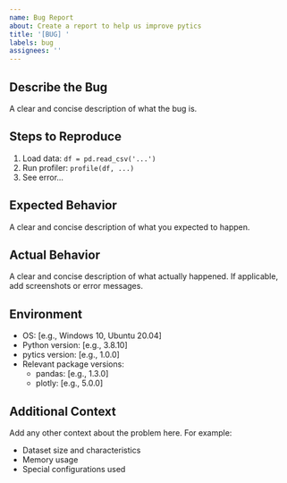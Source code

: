 ```yaml
---
name: Bug Report
about: Create a report to help us improve pytics
title: '[BUG] '
labels: bug
assignees: ''
---
```


## Describe the Bug
A clear and concise description of what the bug is.

## Steps to Reproduce
1. Load data: `df = pd.read_csv('...')`
2. Run profiler: `profile(df, ...)`
3. See error...

## Expected Behavior
A clear and concise description of what you expected to happen.

## Actual Behavior
A clear and concise description of what actually happened. If applicable, add screenshots or error messages.

## Environment
- OS: [e.g., Windows 10, Ubuntu 20.04]
- Python version: [e.g., 3.8.10]
- pytics version: [e.g., 1.0.0]
- Relevant package versions:
  - pandas: [e.g., 1.3.0]
  - plotly: [e.g., 5.0.0]

## Additional Context
Add any other context about the problem here. For example:
- Dataset size and characteristics
- Memory usage
- Special configurations used 
